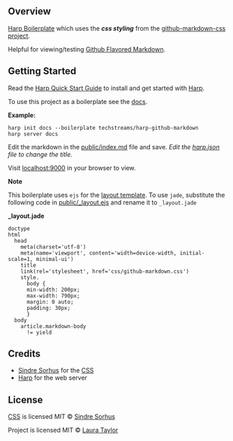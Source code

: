 ## Overview

[Harp Boilerplate](http://harpjs.com/) which uses the ***css styling*** from the [github-markdown-css project](https://github.com/sindresorhus/github-markdown-css).  

Helpful for viewing/testing [Github Flavored Markdown](https://help.github.com/articles/github-flavored-markdown).

## Getting Started

Read the [Harp Quick Start Guide](http://harpjs.com/docs/quick-start) to install and get started with [Harp](http://harpjs.com/).

To use this project as a boilerplate see the [docs](http://harpjs.com/docs/environment/init).

**Example:**

```
harp init docs --boilerplate techstreams/harp-github-markdown
harp server docs
```

Edit the markdown in the [public/index.md](public/index.md) file and save.  *Edit the [harp.json](harp.json) file to change the title.*

Visit [localhost:9000](http://localhost:9000) in your browser to view.



**Note**

This boilerplate uses `ejs` for the [layout template](public/_layout.ejs).   To use `jade`, substitute the following code in [public/_layout.ejs](public/_layout.ejs) and rename it to `_layout.jade`

**_layout.jade**

```
doctype
html
  head
    meta(charset='utf-8')
    meta(name='viewport', content='width=device-width, initial-scale=1, minimal-ui')
    title
    link(rel='stylesheet', href='css/github-markdown.css')
    style.
      body {
      min-width: 200px;
      max-width: 790px;
      margin: 0 auto;
      padding: 30px;
      }
  body
    article.markdown-body
      != yield
```


## Credits

* [Sindre Sorhus](http://sindresorhus.com) for the [CSS](https://github.com/sindresorhus/github-markdown-css)
* [Harp](http://harpjs.com/) for the web server


## License

[CSS](public/css/github-markdown.css) is licensed MIT © [Sindre Sorhus](http://sindresorhus.com)

Project is licensed MIT © [Laura Taylor](https://github.com/techstreams)
